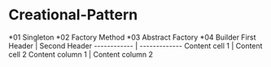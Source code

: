 # Creational-Pattern
*01 Singleton
*02 Factory Method
*03 Abstract Factory
*04 Builder
First Header | Second Header
------------ | -------------
Content cell 1 | Content cell 2
Content column 1 | Content column 2
